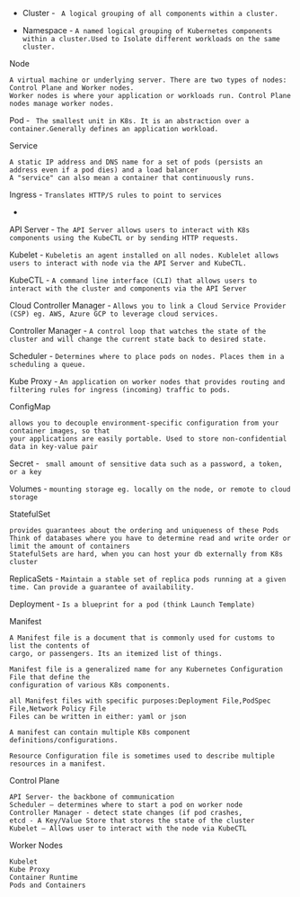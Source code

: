 

- Cluster -   ``` A logical grouping of all components within a cluster.```

- Namespace -  ``` A named logical grouping of Kubernetes components within a cluster.Used to Isolate different workloads on the same cluster.   ```


Node
```
A virtual machine or underlying server. There are two types of nodes: Control Plane and Worker nodes.
Worker nodes is where your application or workloads run. Control Plane nodes manage worker nodes.
```

Pod -  ``` The smallest unit in K8s. It is an abstraction over a container.Generally defines an application workload.```

Service
```
A static IP address and DNS name for a set of pods (persists an address even if a pod dies) and a load balancer
A "service" can also mean a container that continuously runs.
```

Ingress -  ``` Translates HTTP/S rules to point to services ```


-  ```    ```


API Server -  ``` The API Server allows users to interact with K8s components using the KubeCTL or by sending HTTP requests.   ```

Kubelet -  ``` Kubeletis an agent installed on all nodes. Kublelet allows users to interact with node via the API Server and KubeCTL.   ```

KubeCTL -  ``` A command line interface (CLI) that allows users to interact with the cluster and components via the API Server  ```

Cloud Controller Manager -  ``` Allows you to link a Cloud Service Provider (CSP) eg. AWS, Azure GCP to leverage cloud services.   ```

Controller Manager -  ``` A control loop that watches the state of the cluster and will change the current state back to desired state.   ```

Scheduler -  ``` Determines where to place pods on nodes. Places them in a scheduling a queue.   ```

Kube Proxy -  ``` An application on worker nodes that provides routing and filtering rules for ingress (incoming) traffic to pods.  ```


ConfigMap
```
allows you to decouple environment-specific configuration from your container images, so that
your applications are easily portable. Used to store non-confidential data in key-value pair
```

Secret -  ```  small amount of sensitive data such as a password, a token, or a key  ```


Volumes -  ``` mounting storage eg. locally on the node, or remote to cloud storage   ```


StatefulSet
```
provides guarantees about the ordering and uniqueness of these Pods
Think of databases where you have to determine read and write order or limit the amount of containers
StatefulSets are hard, when you can host your db externally from K8s cluster
```

ReplicaSets -  ``` Maintain a stable set of replica pods running at a given time. Can provide a guarantee of availability.   ```


Deployment -  ``` Is a blueprint for a pod (think Launch Template)  ```



Manifest
```
A Manifest file is a document that is commonly used for customs to list the contents of
cargo, or passengers. Its an itemized list of things.

Manifest file is a generalized name for any Kubernetes Configuration File that define the
configuration of various K8s components.

all Manifest files with specific purposes:Deployment File,PodSpec File,Network Policy File
Files can be written in either: yaml or json

A manifest can contain multiple K8s component definitions/configurations.

Resource Configuration file is sometimes used to describe multiple
resources in a manifest.

```


Control Plane 

```
API Server- the backbone of communication
Scheduler – determines where to start a pod on worker node
Controller Manager - detect state changes (if pod crashes,
etcd - A Key/Value Store that stores the state of the cluster
Kubelet – Allows user to interact with the node via KubeCTL
```

Worker Nodes

```
Kubelet
Kube Proxy
Container Runtime
Pods and Containers
```
